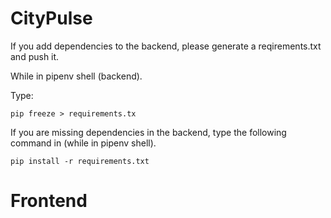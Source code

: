 # CityPulse

If you add dependencies to the backend, please generate a reqirements.txt and push it.

While in pipenv shell (backend).

Type:

~~~
pip freeze > requirements.tx
~~~


If you are missing dependencies in the backend, type the following command in (while in pipenv shell).
~~~
pip install -r requirements.txt
~~~




# Frontend





